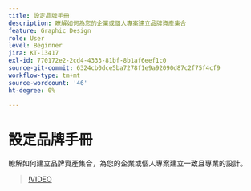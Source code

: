 ```yaml
---
title: 設定品牌手冊
description: 瞭解如何為您的企業或個人專案建立品牌資產集合
feature: Graphic Design
role: User
level: Beginner
jira: KT-13417
exl-id: 770172e2-2cd4-4333-81bf-8b1af6eef1c0
source-git-commit: 6324cb0dce5ba7278f1e9a92090d87c2f75f4cf9
workflow-type: tm+mt
source-wordcount: '46'
ht-degree: 0%

---
```


# 設定品牌手冊

瞭解如何建立品牌資產集合，為您的企業或個人專案建立一致且專業的設計。

>[!VIDEO](https://video.tv.adobe.com/v/3420218?quality=12&learn=on&hidetitle=true)
